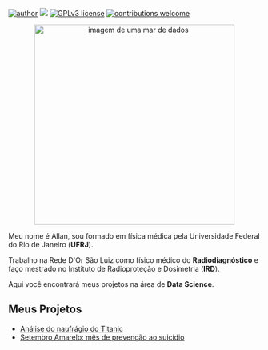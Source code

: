 [![author](https://img.shields.io/badge/author-Allan-red.svg)](https://www.linkedin.com/in/allan-h-rocha/) [![](https://img.shields.io/badge/python-3.7+-blue.svg)](https://www.python.org/downloads/release/python-365/) [![GPLv3 license](https://img.shields.io/badge/License-GPLv3-blue.svg)](http://perso.crans.org/besson/LICENSE.html) [![contributions welcome](https://img.shields.io/badge/contributions-welcome-brightgreen.svg?style=flat)](https://github.com/AllanRocha28/Data-Science)

<p align="center">
  <img src="https://user-images.githubusercontent.com/98231873/157772039-577194ea-27f1-4444-97d4-8a2d93b3f39d.png" alt="imagem de uma mar de dados"height=400px >
</p>

Meu nome é Allan, sou formado em física médica pela Universidade Federal do Rio de Janeiro (**UFRJ**).

Trabalho na Rede D'Or São Luiz como físico médico do **Radiodiagnóstico** e faço mestrado no Instituto de Radioproteção e Dosimetria (**IRD**).

Aqui você encontrará meus projetos na área de **Data Science**.

## Meus Projetos

* [Análise do naufrágio do Titanic](https://corta.link/9sDdA)
* [Setembro Amarelo: mês de prevenção ao suicídio](https://github.com/AllanRocha28/Data-Science/blob/main/Setembro_Amarelo_an%C3%A1lise_do_Brasil_e_do_mundo.ipynb)
